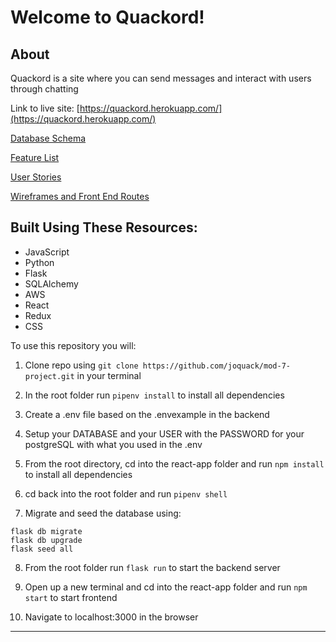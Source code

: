 # Welcome to Quackord!
## About
Quackord is a site where you can send messages and interact with users through chatting

Link to live site: [https://quackord.herokuapp.com/](https://quackord.herokuapp.com/)

[Database Schema](https://github.com/joquack/mod-7-project/wiki/Database-Schema)

[Feature List](https://github.com/joquack/mod-7-project/wiki/Feature-List)

[User Stories](https://github.com/joquack/mod-7-project/wiki/User-Stories)

[Wireframes and Front End Routes](https://github.com/joquack/mod-7-project/wiki/Wireframes-and-Front-End-Routes)

## Built Using These Resources:

 - JavaScript
 - Python
 - Flask
 - SQLAlchemy
 - AWS
 - React
 - Redux
 - CSS
 
To use this repository you will: 
1. Clone repo using ```git clone https://github.com/joquack/mod-7-project.git``` in your terminal

2. In the root folder run ```pipenv install``` to install all dependencies 

3. Create a .env file based on the .envexample in the backend

4. Setup your DATABASE and your USER with the PASSWORD for your postgreSQL with what you used in the .env

5. From the root directory, cd into the react-app folder and run ```npm install``` to install all dependencies

6. cd back into the root folder and run ```pipenv shell```

7. Migrate and seed the database using: 
```
flask db migrate
flask db upgrade
flask seed all
```

8. From the root folder run ```flask run``` to start the backend server

9. Open up a new terminal and cd into the react-app folder and run ```npm start``` to start frontend

10. Navigate to localhost:3000 in the browser

___



